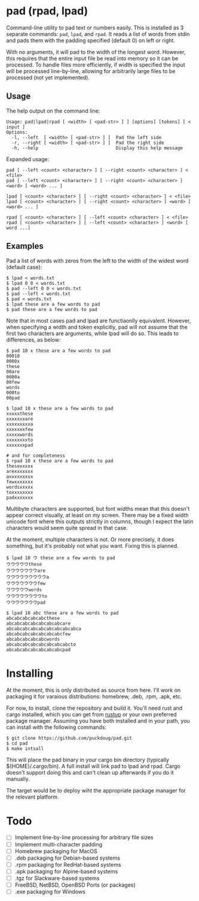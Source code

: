 # pad (rpad, lpad)

Command-line utility to pad text or numbers easily. This is installed as 3
separate commands: `pad`, `lpad`, and `rpad`. It reads a list of words from
stdin and pads them with the padding specified (default 0) on left or right.

With no arguments, it will pad to the width of the longest word. However, this
requires that the entire input file be read into memory so it can be processed.
To handle files more efficiently, if width is specified the input will be
processed line-by-line, allowing for arbitrarily large files to be processed (not yet implemented).

## Usage

The help output on the command line:

```shell
Usage: pad|lpad|rpad [ <width> [ <pad-str> ] ] [options] [tokens] [ < input ]
Options:
  -l, --left  [ <width> [ <pad-str> ] ]  Pad the left side
  -r, --right [ <width> [ <pad-str> ] ]  Pad the right side
  -h, --help                             Display this help message
```

Expanded usage:

```shell
pad [ --left <count> <character> ] [ --right <count> <character> ] < <file>
pad [ --left <count> <character> ] [ --right <count> <character> ] <word> [ <word> ... ]

lpad [ <count> <character> ] [ --right <count> <character> ] < <file>
lpad [ <count> <character> ] [ --right <count> <character> ] <word> [ <word> ... ]

rpad [ <count> <character> ] [ --left <count> <character> ] < <file>
rpad [ <count> <character> ] [ --left <count> <character> ] <word> [ word ...]
```

## Examples

Pad a list of words with zeros from the left to the width of the widest word (default case):

```shell
$ lpad < words.txt
$ lpad 0 0 < words.txt
$ pad --left 0 0 < words.txt
$ pad --left < words.txt
$ pad < words.txt
$ lpad these are a few words to pad
$ pad these are a few words to pad
```

Note that in most cases pad and lpad are functiaonlly equivalent. However, when specifying a width and token explicitly, pad will not assume that the first two characters are arguments, while lpad will do so. This leads to differences, as below:

```shell
$ pad 10 x these are a few words to pad
00010
0000x
these
00are
0000a
00few
words
000to
00pad

$ lpad 10 x these are a few words to pad
xxxxxthese
xxxxxxxare
xxxxxxxxxa
xxxxxxxfew
xxxxxwords
xxxxxxxxto
xxxxxxxpad

# and for completeness
$ rpad 10 x these are a few words to pad
thesexxxxx
arexxxxxxx
axxxxxxxxx
fewxxxxxxx
wordsxxxxx
toxxxxxxxx
padxxxxxxx
```

Multibyte characters are supported, but font widths mean that this doesn't appear correct visually, at least on my screen. There may be a fixed width unicode font where this outputs strictly in columns, though I expect the latin characters would seem quite spread in that case.

At the moment, multiple characters is not. Or more precisely, it does something, but it's probably not what you want. Fixing this is planned.

```shell
$ lpad 10 ウ these are a few words to pad
ウウウウウthese
ウウウウウウウare
ウウウウウウウウウa
ウウウウウウウfew
ウウウウウwords
ウウウウウウウウto
ウウウウウウウpad

$ lpad 10 abc these are a few words to pad
abcabcabcabcabcthese
abcabcabcabcabcabcabcare
abcabcabcabcabcabcabcabcabca
abcabcabcabcabcabcabcfew
abcabcabcabcabcwords
abcabcabcabcabcabcabcabcto
abcabcabcabcabcabcabcpad
```

# Installing

At the moment, this is only distributed as source from here. I'll work on packaging it for varaious distributions: homebrew, .deb, .rpm, .apk, etc.

For now, to install, clone the repository and build it. You'll need rust and cargo installed, which you can get from [rustup](https://rustup.rs/) or your own preferred package manager. Assuming you have both installed and in your path, you can install with the following commands:

```shell
$ git clone https://github.com/puckdoug/pad.git
$ cd pad
$ make intsall
```

This will place the pad binary in your cargo bin directory (typically ${HOME}/.cargo/bin). A full install will link pad to lpad and rpad. Cargo doesn't support doing this and can't clean up afterwards if you do it manually.

The target would be to deploy wiht the appropriate package manager for the relevant platform.

# Todo

- [ ] Implement line-by-line processing for arbitrary file sizes
- [ ] Implement multi-character padding
- [ ] Homebrew packaging for MacOS
- [ ] .deb packaging for Debian-based systems
- [ ] .rpm packaging for RedHat-based systems
- [ ] .apk packaging for Alpine-based systems
- [ ] .tgz for Slackware-based systems
- [ ] FreeBSD, NetBSD, OpenBSD Ports (or packages)
- [ ] .exe packaging for Windows
